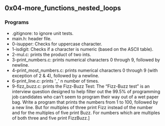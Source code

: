 ## 0x04-more_functions_nested_loops
### Programs
- .gitignore: to ignore unit tests.
- main.h: header file.
- 0-isupper: Checks for uppercase character.
- 1-isdigit: Checks if a character is numeric (based on the ASCII table).
- 2-mul.c: prints the product of two ints.
- 3-print_numbers.c: prints numerical characters 0 through 9, followed by newline.
- 4-print_most_numbers.c: prints numerical characters 0 through 9 (with exception of 2 & 4), followed by a newline.
- 6-print_line.c: prints '_' n number of times.
- 9-fizz_buzz.c: prints the Fizz-Buzz Test:
  The “Fizz-Buzz test” is an interview question designed to help filter out the 99.5% of programming job candidates who can’t seem to program their way out of a wet paper bag.
  Write a program that prints the numbers from 1 to 100, followed by a new line. But for multiples of three print Fizz instead of the number and for the multiples of five print Buzz. For numbers which are multiples of both three and five print FizzBuzz.]

